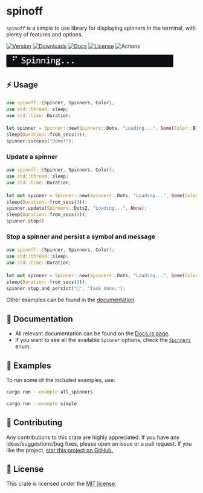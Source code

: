 # spinoff
`spinoff` is a simple to use library for displaying spinners in the terminal, with plenty of features and options.

[![Version](https://img.shields.io/crates/v/spinoff.svg)](https://crates.io/crates/spinoff) [![Downloads](https://img.shields.io/crates/d/spinoff)](https://crates.io/crates/spinoff) [![Docs](https://img.shields.io/docsrs/spinoff)](https://docs.rs/spinoff/latest/spinoff) [![License](https://img.shields.io/crates/l/spinoff)](https://crates.io/crates/spinoff) ![Actions](https://img.shields.io/github/workflow/status/ad4mx/spinoff/Rust)


![](assets/example.gif)

## ⚡ Usage

```rust
use spinoff::{Spinner, Spinners, Color};
use std::thread::sleep;
use std::time::Duration;

let spinner = Spinner::new(Spinners::Dots, "Loading...", Some(Color::Blue)); 
sleep(Duration::from_secs(3));
spinner.success("Done!");
```

### Update a spinner

```rust
use spinoff::{Spinner, Spinners, Color};
use std::thread::sleep;
use std::time::Duration;

let mut spinner = Spinner::new(Spinners::Dots, "Loading...", Some(Color::Red)); 
sleep(Duration::from_secs(3));
spinner.update(Spinners::Dots2, "Loading...", None);
sleep(Duration::from_secs(3));
spinner.stop()
```

### Stop a spinner and persist a symbol and message

```rust
use spinoff::{Spinner, Spinners, Color};
use std::thread::sleep;
use std::time::Duration;

let mut spinner = Spinner::new(Spinners::Dots, "Loading...", Some(Color::Green));
sleep(Duration::from_secs(3));
spinner.stop_and_persist("📜", "Task done.");
```

Other examples can be found in the [documentation](https://docs.rs/spinoff/latest/spinoff/).


## 📖 Documentation

* All relevant documentation can be found on the [Docs.rs page](https://docs.rs/spinoff/latest/spinoff/).
* If you want to see all the available `Spinner` options, check the [`Spinners`](src/utils/spinner_enum.rs) enum.

## 🔨 Examples

To run some of the included examples, use: 
```bash	
cargo run --example all_spinners
```

```bash
cargo run --example simple
```

## 🚧 Contributing

Any contributions to this crate are highly appreciated. If you have any ideas/suggestions/bug fixes, please open an issue or a pull request.
If you like the project, [star this project on GitHub.](https://github.com/ad4mx/spinoff)

## 📑 License

This crate is licensed under the [MIT license](LICENSE).
